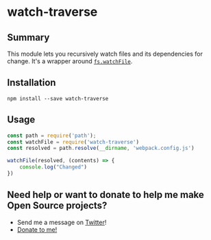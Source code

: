 # watch-traverse

## Summary

This module lets you recursively watch files and its dependencies for change. It's a wrapper around [`fs.watchFile`](https://nodejs.org/docs/latest/api/fs.html#fs_fs_watchfile_filename_options_listener).

## Installation

```console
npm install --save watch-traverse
```

## Usage

```js
const path = require('path');
const watchFile = require('watch-traverse')
const resolved = path.resolve(__dirname, 'webpack.config.js')

watchFile(resolved, (contents) => {
    console.log("Changed")
})
```

## Need help or want to donate to help me make Open Source projects?

- Send me a message on [Twitter](https://twitter.com/evenstensberg)!
- [Donate to me!](https://github.com/sponsors/evenstensberg)